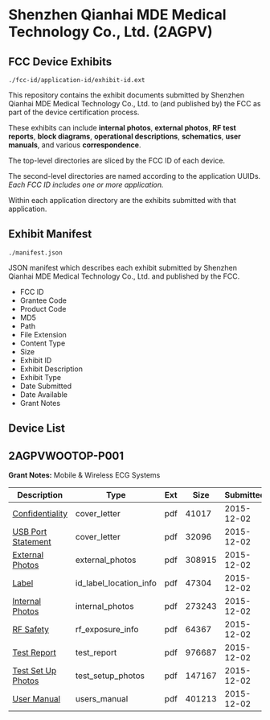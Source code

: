 # Shenzhen Qianhai MDE Medical Technology Co., Ltd. (2AGPV)
## FCC Device Exhibits

```
./fcc-id/application-id/exhibit-id.ext
```

This repository contains the exhibit documents submitted by Shenzhen Qianhai MDE Medical Technology Co., Ltd. to (and published by) the FCC as part of the device certification process.

These exhibits can include **internal photos**, **external photos**, **RF test reports**, **block diagrams**, **operational descriptions**, **schematics**, **user manuals**, and various **correspondence**.

The top-level directories are sliced by the FCC ID of each device.

The second-level directories are named according to the application UUIDs. *Each FCC ID includes one or more application.*

Within each application directory are the exhibits submitted with that application. 

## Exhibit Manifest

```
./manifest.json
```

JSON manifest which describes each exhibit submitted by Shenzhen Qianhai MDE Medical Technology Co., Ltd. and published by the FCC.

- FCC ID
- Grantee Code
- Product Code
- MD5
- Path
- File Extension
- Content Type
- Size
- Exhibit ID
- Exhibit Description
- Exhibit Type
- Date Submitted
- Date Available
- Grant Notes

## Device List
## 2AGPVWOOTOP-P001
**Grant Notes:** Mobile & Wireless ECG Systems

| Description | Type | Ext | Size | Submitted | Available |
| ----------- | ---- | --- | ---- | --------- | --------- |
| [Confidentiality](2AGPVWOOTOP-P001/0fd23e035d356c534c67246e0f7e33e9/2828681.pdf) | cover_letter | pdf | 41017 | 2015-12-02 | 2015-12-06 |
| [USB Port Statement](2AGPVWOOTOP-P001/0fd23e035d356c534c67246e0f7e33e9/2828682.pdf) | cover_letter | pdf | 32096 | 2015-12-02 | 2015-12-06 |
| [External Photos](2AGPVWOOTOP-P001/0fd23e035d356c534c67246e0f7e33e9/2828683.pdf) | external_photos | pdf | 308915 | 2015-12-02 | 2015-12-06 |
| [Label](2AGPVWOOTOP-P001/0fd23e035d356c534c67246e0f7e33e9/2828685.pdf) | id_label_location_info | pdf | 47304 | 2015-12-02 | 2015-12-06 |
| [Internal Photos](2AGPVWOOTOP-P001/0fd23e035d356c534c67246e0f7e33e9/2828684.pdf) | internal_photos | pdf | 273243 | 2015-12-02 | 2015-12-06 |
| [RF Safety](2AGPVWOOTOP-P001/0fd23e035d356c534c67246e0f7e33e9/2828690.pdf) | rf_exposure_info | pdf | 64367 | 2015-12-02 | 2015-12-06 |
| [Test Report](2AGPVWOOTOP-P001/0fd23e035d356c534c67246e0f7e33e9/2828689.pdf) | test_report | pdf | 976687 | 2015-12-02 | 2015-12-06 |
| [Test Set Up Photos](2AGPVWOOTOP-P001/0fd23e035d356c534c67246e0f7e33e9/2828688.pdf) | test_setup_photos | pdf | 147167 | 2015-12-02 | 2015-12-06 |
| [User Manual](2AGPVWOOTOP-P001/0fd23e035d356c534c67246e0f7e33e9/2828691.pdf) | users_manual | pdf | 401213 | 2015-12-02 | 2015-12-06 |
